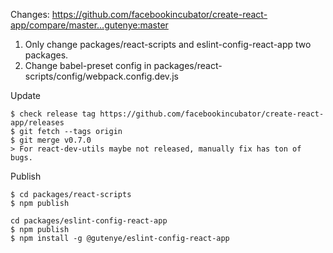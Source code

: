 Changes: https://github.com/facebookincubator/create-react-app/compare/master...gutenye:master


1. Only change packages/react-scripts and eslint-config-react-app two packages.
2. Change babel-preset config in packages/react-scripts/config/webpack.config.dev.js

Update

```
$ check release tag https://github.com/facebookincubator/create-react-app/releases
$ git fetch --tags origin
$ git merge v0.7.0
> For react-dev-utils maybe not released, manually fix has ton of bugs.
```

Publish

```
$ cd packages/react-scripts
$ npm publish

cd packages/eslint-config-react-app
$ npm publish
$ npm install -g @gutenye/eslint-config-react-app
```
